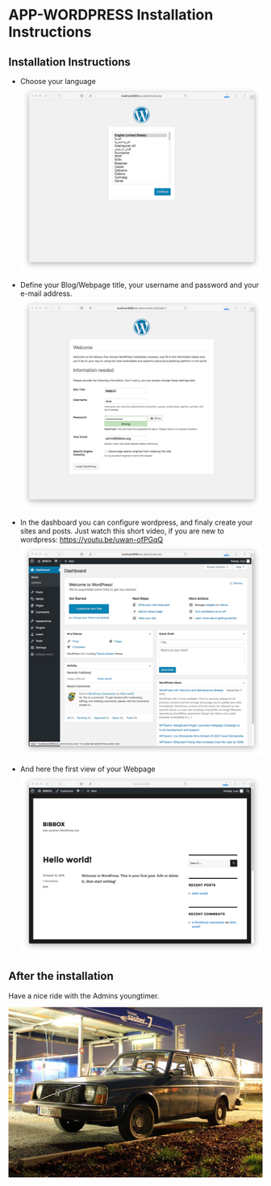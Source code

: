 # APP-WORDPRESS Installation Instructions 

## Installation Instructions 

* Choose your language
![Screenshot01](assets/install-screen-01.png)

* Define your Blog/Webpage title, your username and password and your e-mail address. 
![Screenshot02](assets/install-screen-02.png)

* In the dashboard you can configure wordpress, and finaly create your sites and posts. Just watch this short video, if you are new to wordpress: https://youtu.be/uwan-ofPGqQ
![Screenshot03](assets/install-screen-03.png)

* And here the first view of your Webpage
![Screenshot04](assets/install-screen-04.png)

## After the installation

Have a nice ride with the Admins youngtimer.

![FINAL](assets/install-screen-final.jpg)
